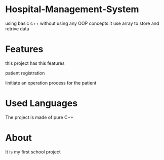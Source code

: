 # Hospital-Management-System
using basic c++ without using any OOP concepts it use array to store and retrive data

# Features

this project has this features

patient registration

linitiate an operation process for the patient


# Used Languages

The project is made of pure C++



# About
It is my first school project
